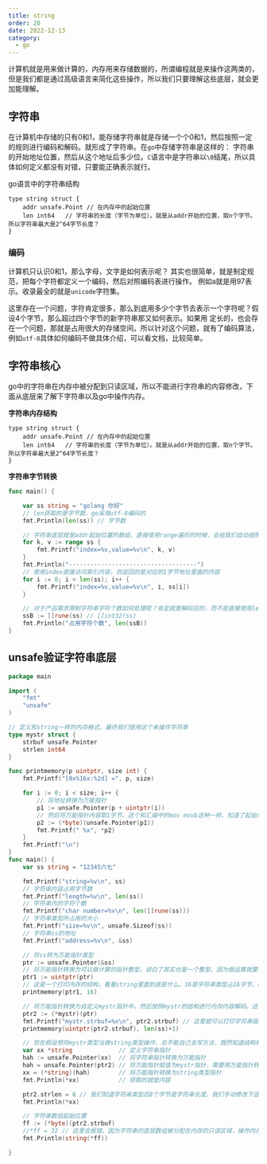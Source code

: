 ```yaml
---
title: string
order: 20
date: 2022-12-13
category:
  - go
---
```


计算机就是用来做计算的，内存用来存储数据的，所谓编程就是来操作这两类的，但是我们都是通过高级语言来简化这些操作，所以我们只要理解这些底层，就会更加能理解。

## 字符串

在计算机中存储的只有0和1，能存储字符串就是存储一个个0和1，然后按照一定的规则进行编码和解码。就形成了字符串。在`go`中存储字符串是这样的：
字符串的开始地址位置，然后从这个地址后多少位。`C`语言中是字符串以`\0`结尾，所以具体如何定义都没有对错，只要能正确表示就行。

go语言中的字符串结构

```
type string struct {
    addr unsafe.Point // 在内存中的起始位置
    len int64   // 字符串的长度（字节为单位）。就是从addr开始的位置，取n个字节。所以字符串最大是2^64字节长度？
}
```

### 编码

计算机只认识0和1，那么字母，文字是如何表示呢？ 其实也很简单，就是制定规范，把每个字符都定义一个编码，然后对照编码表进行操作。
例如a就是用97表示。收录最全的就是`unicode`字符集。

这里存在一个问题，字符肯定很多，那么到底用多少个字节去表示一个字符呢？假设4个字节，那么超过四个字节的新字符串那又如何表示。如果用
定长的，也会存在一个问题，那就是占用很大的存储空间。所以针对这个问题，就有了编码算法，例如`utf-8`具体如何编码不做具体介绍，可以看文档，比较简单。

## 字符串核心

go中的字符串在内存中被分配到只读区域，所以不能进行字符串的内容修改，下面从底层来了解下字符串以及go中操作内存。

**字符串内存结构**

```
type string struct {
    addr unsafe.Point // 在内存中的起始位置
    len int64   // 字符串的长度（字节为单位）。就是从addr开始的位置，取n个字节。所以字符串最大是2^64字节长度？
}
```

**字符串字节转换**

```go
func main() {

	var ss string = "golang 你好"
	// len获取的是字节数，go采用utf-8编码的
	fmt.Println(len(ss)) // 字节数

	// 字符串底层就是addr起始位置的数组，直接使用range遍历的时候，会给我们自动按照utf-8进行解码，直接就是对应的字符的unicode
	for k, v := range ss {
		fmt.Printf("index=%v,value=%v\n", k, v)
	}
	fmt.Println("------------------------------------")
	// 使用index直接访问索引内容，则返回的是对应的1字节地址里面的内容
	for i := 0; i < len(ss); i++ {
		fmt.Printf("index=%v,value=%v\n", i, ss[i])
	}

	// 对于产品需求限制字符串字符个数如何处理呢？肯定就是解码后的，而不是直接使用len获取
	ssB := []rune(ss) // []int32(ss)
	fmt.Println("占用字符个数", len(ssB))
}
```

## unsafe验证字符串底层

```go
package main

import (
	"fmt"
	"unsafe"
)

// 定义和string一样的内存格式，最终我们使用这个来操作字符串
type mystr struct {
	strbuf unsafe.Pointer
	strlen int64
}

func printmemory(p uintptr, size int) {
	fmt.Printf("[0x%16x:%2d] =", p, size)

	for i := 0; i < size; i++ {
		// 将地址转换为万能指针
		p1 := unsafe.Pointer(p + uintptr(i))
		// 然后将万能指针内容取1字节。这个和汇编中的mov movb这种一样，知道了起始位置，然后取多长的内容。go语言更加简单方便，不仅仅取出内容，还转换成对应的类型
		p2 := (*byte)(unsafe.Pointer(p1))
		fmt.Printf(" %x", *p2)
	}
	fmt.Printf("\n")
}
func main() {
	var ss string = "12345六七"

	fmt.Printf("string=%v\n", ss)
	// 字符串内容占用字节数
	fmt.Printf("length=%v\n", len(ss))
	// 字符串内的字符个数
	fmt.Printf("char number=%v\n", len([]rune(ss)))
	// 字符串类型所占用的大小
	fmt.Printf("size=%v\n", unsafe.Sizeof(ss))
	// 字符串ss的地址
	fmt.Printf("address=%v\n", &ss)

	// 将ss转为万能指针类型
	ptr := unsafe.Pointer(&ss)
	// 将万能指针转换为可以做计算的指针整型，说白了其实也是一个整型，因为做运算就要整型
	ptr1 := uintptr(ptr)
	// 这是一个打印内存的结构，看看string里面到底是什么。16是字符串类型占16字节，8字节指针，8字节字符串长度
	printmemory(ptr1, 16)

	// 将万能指针转换为自定义mystr指针中。然后按照mystr的结构进行内存内容解码。这里不需要我们手动取8字节放strbuf中，然后再取8字节放入strlen中
	ptr2 := (*mystr)(ptr)
	fmt.Printf("mystr.strbuf=%x\n", ptr2.strbuf) // 这里就可以打印字符串指向的字符串存储的起始位置，其实这里打印的内容和printmemory打印的地址一样
	printmemory(uintptr(ptr2.strbuf), len(ss)+1)

	// 现在假设想将mystr类型当做string类型操作，总不能自己去写方法，既然知道结构和string一样，所以转换成string来操作就行
	var xx *string             // 定义字符串指针
	hah := unsafe.Pointer(xx)  // 将字符串指针转换为万能指针
	hah = unsafe.Pointer(ptr2) // 将万能指针赋值为mystr指针，需要用万能指针转换一次
	xx = (*string)(hah)        // 将万能指针转换为string类型指针
	fmt.Println(*xx)           // 获取的就是内容

	ptr2.strlen = 6 // 我们知道字符串类型后8个字节是字符串长度，我们手动修改下这个长度，让字符串读取的时候，就只会读取对应的长度，这里结果肯定会不完整12345�
	fmt.Println(*xx)

	// 字符串数组起始位置
	ff := (*byte)(ptr2.strbuf)
	//*ff = 32 // 这里会报错，因为字符串的底层数组被分配在内存的只读区域，操作内存的方式就是这样的形式
	fmt.Println(string(*ff))

}
```




